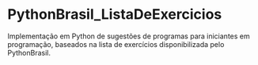 # PythonBrasil_ListaDeExercicios

Implementação em Python de sugestões de programas para iniciantes em programação, baseados na lista de exercícios disponibilizada pelo PythonBrasil. 
